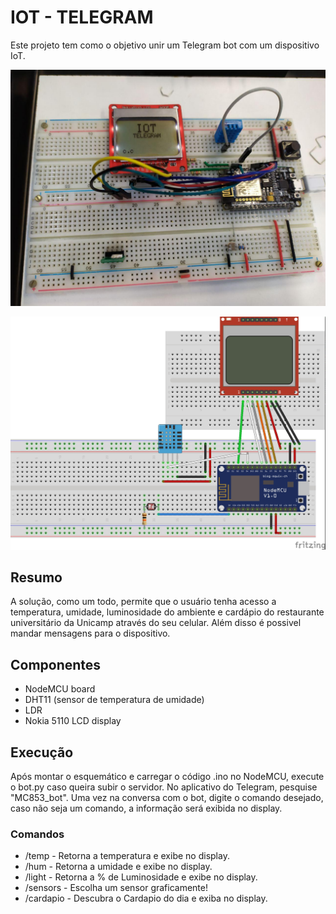 # IOT - TELEGRAM
Este projeto tem como o objetivo unir um Telegram bot com um dispositivo IoT.


![Circuito](/imgs/circuit.jpg)

![Esquemático](/imgs/final_project_sketch.jpg)

## Resumo
A solução, como um todo, permite que o usuário tenha acesso a temperatura, umidade, luminosidade do ambiente e cardápio do restaurante universitário da Unicamp através do seu celular. Além disso é possivel mandar mensagens para o dispositivo.

## Componentes
- NodeMCU board
- DHT11 (sensor de temperatura de umidade)
- LDR 
- Nokia 5110 LCD display

## Execução
Após montar o esquemático e carregar o código .ino no NodeMCU, execute o bot.py caso queira subir o servidor.
No aplicativo do Telegram, pesquise "MC853_bot".
Uma vez na conversa com o bot, digite o comando desejado, caso não seja um comando, a informação será exibida no display.
### Comandos
- /temp - Retorna a temperatura e exibe no display.
- /hum - Retorna a umidade e exibe no display.
- /light - Retorna a % de Luminosidade e exibe no display.
- /sensors - Escolha um sensor graficamente!
- /cardapio - Descubra o Cardapio do dia e exiba no display.



